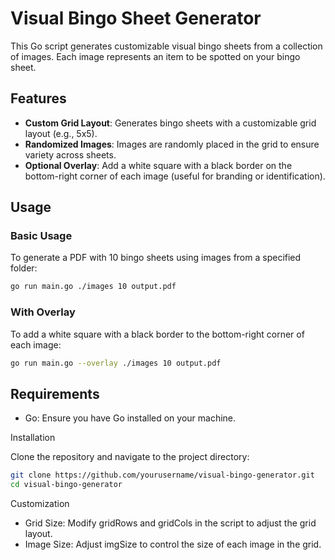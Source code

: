 # Visual Bingo Sheet Generator

This Go script generates customizable visual bingo sheets from a collection of images. Each image represents an item to be spotted on your bingo sheet.

## Features
- **Custom Grid Layout**: Generates bingo sheets with a customizable grid layout (e.g., 5x5).
- **Randomized Images**: Images are randomly placed in the grid to ensure variety across sheets.
- **Optional Overlay**: Add a white square with a black border on the bottom-right corner of each image (useful for branding or identification).

## Usage

### Basic Usage
To generate a PDF with 10 bingo sheets using images from a specified folder:

```bash
go run main.go ./images 10 output.pdf
```

### With Overlay

To add a white square with a black border to the bottom-right corner of each image:

```bash
go run main.go --overlay ./images 10 output.pdf
```

## Requirements

- Go: Ensure you have Go installed on your machine.

Installation

Clone the repository and navigate to the project directory:
```bash
git clone https://github.com/yourusername/visual-bingo-generator.git
cd visual-bingo-generator
```
Customization
- Grid Size: Modify gridRows and gridCols in the script to adjust the grid layout.
- Image Size: Adjust imgSize to control the size of each image in the grid.
